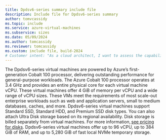 ```yaml
---
title: Dpdsv6-series summary include file
description: Include file for Dpdsv6-series summary
author: tomvcassidy
ms.topic: include
ms.service: azure-virtual-machines
ms.subservice: sizes
ms.date: 05/09/2024
ms.author: tomcassidy
ms.reviewer: tomcassidy
ms.custom: include file, build-2024
# Customer intent: "As a cloud architect, I want to assess the capabilities of Dpdsv6-series virtual machines, so that I can determine their suitability for scaling general-purpose workloads in our enterprise environment."
---
```

The Dpdsv6-series virtual machines are powered by Azure’s first-generation Cobalt 100 processor, delivering outstanding performance for general-purpose workloads. The Azure Cobalt 100 processor operates at 3.4 GHz and provides an entire physical core for each virtual machine vCPU. These virtual machines offer 4 GiB of memory per vCPU and a wide range of vCPU sizes. These VMs meet the requirements of most scale-out enterprise workloads such as web and application servers, small to medium databases, caches, and more. Dpdsv6-series virtual machines support Standard SSD, Standard HDD, and Premium SSD disk types. You can also attach Ultra Disk storage based on its regional availability. Disk storage is billed separately from virtual machines. For more information, [see pricing for disks](https://azure.microsoft.com/pricing/details/managed-disks/). Dpdsv6-series virtual machines offer up to 96 vCPU, up to 384 GiB of RAM, and up to 5,280 GiB of fast local NVMe temporary storage.
